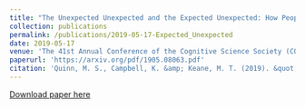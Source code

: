 ```yaml
---
title: "The Unexpected Unexpected and the Expected Unexpected: How People's Conception of the Unexpected is Not That Unexpected."
collection: publications
permalink: /publications/2019-05-17-Expected_Unexpected
date: 2019-05-17
venue: 'The 41st Annual Conference of the Cognitive Science Society (COGSCI’19)'
paperurl: 'https://arxiv.org/pdf/1905.08063.pdf'
citation: 'Quinn, M. S., Campbell, K. &amp; Keane, M. T. (2019). &quot;The Unexpected Unexpected and the Expected Unexpected: How People&apos;s Conception of the Unexpected is Not That Unexpected.&quot; <i>The 41st Annual Conference of the Cognitive Science Society (COGSCI’19)</i>. 1(2).'
---
```


<a href='https://arxiv.org/pdf/1905.08063.pdf'>Download paper here</a>
